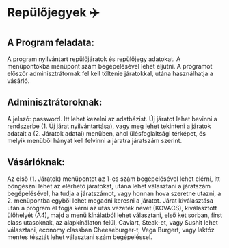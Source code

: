 # Repülőjegyek ✈️

## A Program feladata:
A program nyilvántart repülőjáratok és repülőjegy adatokat. A menüpontokba menüpont szám begépelésével lehet eljutni.
A programot előszőr adminisztrátornak fel kell töltenie járatokkal, utána használhatja a vásárló.

## Adminisztrátoroknak:
A jelszó: password. Itt lehet kezelni az adatbázist. Új járatot lehet bevinni a rendszerbe (1. Új járat nyilvántartása), vagy meg lehet tekinteni a járatok adatait a (2. Járatok adatai) menüben, ahol ülésfoglaltsági térképet, és melyik menüből hányat kell felvinni a járatra járatszám szerint.

## Vásárlóknak:
Az első (1. Járatok) menüpontot az 1-es szám begépelésével lehet elérni, itt böngészni lehet az elérhető járatokat, utána lehet választani a járatszám begépelésével, ha tudja a járatszámot, vagy honnan hova szeretne utazni, a 2. menüpontba egyből lehet megadni keresni a járatot. Járat kiválasztása után a program el fogja kérni az utas vezeték nevét (KOVACS), kiválasztott ülőhelyét (A4), majd a menü kínálatból lehet választani, első két sorban, first class utasoknak, az alapkínálaton felül, Caviart, Steak-et, vagy Sushit lehet választani, economy classban Cheeseburger-t, Vega Burgert, vagy laktóz mentes tésztát lehet választani szám begépeléssel.
